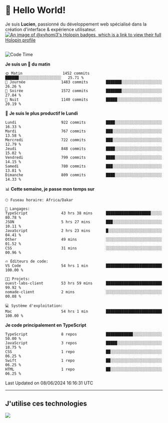 # 👋 Hello World!

Je suis **Lucien**, passionné du développement web spécialisé dans la création d'interface & expérience utilisateur.
[![An image of @xyhomi3's Holopin badges, which is a link to view their full Holopin profile](https://holopin.me/xyhomi3)](https://holopin.io/@xyhomi3)

##

<!--START_SECTION:waka-->
![Code Time](http://img.shields.io/badge/Code%20Time-1%2C297%20hrs%2019%20mins-blue)

**Je suis un 🐤 du matin** 

```text
🌞 Matin                  1452 commits        ██████░░░░░░░░░░░░░░░░░░░   25.71 % 
🌆 Journée                1483 commits        ███████░░░░░░░░░░░░░░░░░░   26.26 % 
🌃 Soirée                 1572 commits        ███████░░░░░░░░░░░░░░░░░░   27.84 % 
🌙 Nuit                   1140 commits        █████░░░░░░░░░░░░░░░░░░░░   20.19 % 
```
📅 **Je suis le plus productif le Lundi** 

```text
Lundi                    922 commits         ████░░░░░░░░░░░░░░░░░░░░░   16.33 % 
Mardi                    767 commits         ███░░░░░░░░░░░░░░░░░░░░░░   13.58 % 
Mercredi                 722 commits         ███░░░░░░░░░░░░░░░░░░░░░░   12.79 % 
Jeudi                    848 commits         ████░░░░░░░░░░░░░░░░░░░░░   15.02 % 
Vendredi                 799 commits         ████░░░░░░░░░░░░░░░░░░░░░   14.15 % 
Samedi                   780 commits         ███░░░░░░░░░░░░░░░░░░░░░░   13.81 % 
Dimanche                 809 commits         ████░░░░░░░░░░░░░░░░░░░░░   14.33 % 
```


📊 **Cette semaine, je passe mon temps sur** 

```text
🕑︎ Fuseau horaire: Africa/Dakar

💬 Langages: 
TypeScript               43 hrs 38 mins      ████████████████████░░░░░   80.78 % 
JSON                     5 hrs 27 mins       ███░░░░░░░░░░░░░░░░░░░░░░   10.11 % 
JavaScript               2 hrs 23 mins       █░░░░░░░░░░░░░░░░░░░░░░░░   04.41 % 
Other                    49 mins             ░░░░░░░░░░░░░░░░░░░░░░░░░   01.52 % 
CSS                      31 mins             ░░░░░░░░░░░░░░░░░░░░░░░░░   00.96 % 

🔥 Éditeurs de code: 
VS Code                  54 hrs 1 min        █████████████████████████   100.00 % 

🐱‍💻 Projets: 
ouest-labs-client        53 hrs 59 mins      █████████████████████████   99.92 % 
nomade-client            2 mins              ░░░░░░░░░░░░░░░░░░░░░░░░░   00.08 % 

💻 Système d'exploitation: 
Mac                      54 hrs 1 min        █████████████████████████   100.00 % 
```

**Je code principalement en TypeScript** 

```text
TypeScript               8 repos             ████████████░░░░░░░░░░░░░   50.00 % 
JavaScript               3 repos             █████░░░░░░░░░░░░░░░░░░░░   18.75 % 
CSS                      1 repo              ██░░░░░░░░░░░░░░░░░░░░░░░   06.25 % 
Swift                    1 repo              ██░░░░░░░░░░░░░░░░░░░░░░░   06.25 % 
HTML                     1 repo              ██░░░░░░░░░░░░░░░░░░░░░░░   06.25 % 
```




 Last Updated on 08/06/2024 16:16:31 UTC
<!--END_SECTION:waka-->
---

## J'utilise ces technologies

<p align="left">
  <a href="https://skillicons.dev">
    <img src="https://skillicons.dev/icons?i=ts,js,md,scss,tailwind,react,docker,express,astro,vite,nextjs,vercel,figma,ableton" />
  </a>
</p>

